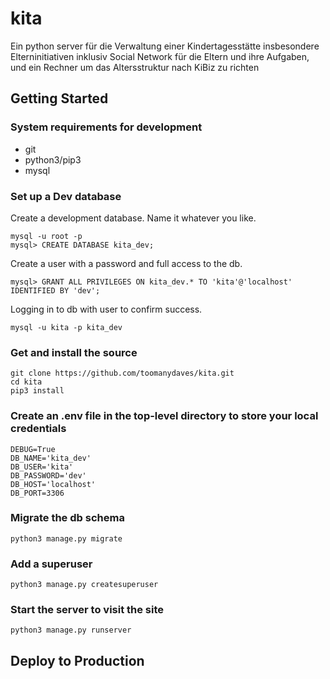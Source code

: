 # kita
Ein python server für die Verwaltung einer Kindertagesstätte insbesondere Elterninitiativen inklusiv Social Network für die Eltern und ihre Aufgaben, und ein Rechner um das Altersstruktur nach KiBiz zu richten

## Getting Started

### System requirements for development
*   git
*   python3/pip3
*   mysql

### Set up a Dev database
Create a development database. Name it whatever you like.

    mysql -u root -p
    mysql> CREATE DATABASE kita_dev;

Create a user with a password and full access to the db.

    mysql> GRANT ALL PRIVILEGES ON kita_dev.* TO 'kita'@'localhost' IDENTIFIED BY 'dev';

Logging in to db with user to confirm success.

    mysql -u kita -p kita_dev

### Get and install the source

    git clone https://github.com/toomanydaves/kita.git
    cd kita
    pip3 install

### Create an .env file in the top-level directory to store your local credentials
    DEBUG=True
    DB_NAME='kita_dev'
    DB_USER='kita'
    DB_PASSWORD='dev'
    DB_HOST='localhost'
    DB_PORT=3306

### Migrate the db schema
    python3 manage.py migrate

### Add a superuser
    python3 manage.py createsuperuser
    
### Start the server to visit the site
    python3 manage.py runserver

## Deploy to Production
